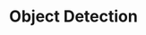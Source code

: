 ---
title: "Object Detection"

categories: ['']

tags: ['Object', 'Detection']

arabic: ['اكتشاف الكائنات']

publishers: ['معجم مصطلحات التعلم الآلي والتعلم العميق وعلم البيانات']

types: "word"

slug: ""
---